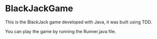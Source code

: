 # BlackJackGame
This is the BlackJack game developed with Java, it was built using TDD.

You can play the game by running the Runner.java file. 
